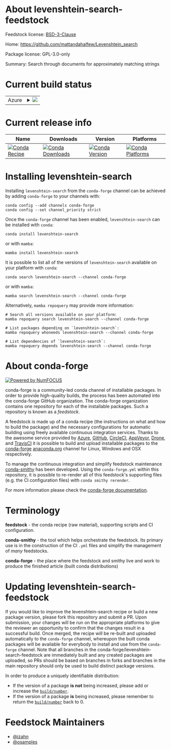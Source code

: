 About levenshtein-search-feedstock
==================================

Feedstock license: [BSD-3-Clause](https://github.com/conda-forge/levenshtein-search-feedstock/blob/main/LICENSE.txt)

Home: https://github.com/mattandahalfew/Levenshtein_search

Package license: GPL-3.0-only

Summary: Search through documents for approximately matching strings

Current build status
====================


<table>
    
  <tr>
    <td>Azure</td>
    <td>
      <details>
        <summary>
          <a href="https://dev.azure.com/conda-forge/feedstock-builds/_build/latest?definitionId=14529&branchName=main">
            <img src="https://dev.azure.com/conda-forge/feedstock-builds/_apis/build/status/levenshtein-search-feedstock?branchName=main">
          </a>
        </summary>
        <table>
          <thead><tr><th>Variant</th><th>Status</th></tr></thead>
          <tbody><tr>
              <td>linux_64_python3.10.____cpython</td>
              <td>
                <a href="https://dev.azure.com/conda-forge/feedstock-builds/_build/latest?definitionId=14529&branchName=main">
                  <img src="https://dev.azure.com/conda-forge/feedstock-builds/_apis/build/status/levenshtein-search-feedstock?branchName=main&jobName=linux&configuration=linux%20linux_64_python3.10.____cpython" alt="variant">
                </a>
              </td>
            </tr><tr>
              <td>linux_64_python3.11.____cpython</td>
              <td>
                <a href="https://dev.azure.com/conda-forge/feedstock-builds/_build/latest?definitionId=14529&branchName=main">
                  <img src="https://dev.azure.com/conda-forge/feedstock-builds/_apis/build/status/levenshtein-search-feedstock?branchName=main&jobName=linux&configuration=linux%20linux_64_python3.11.____cpython" alt="variant">
                </a>
              </td>
            </tr><tr>
              <td>linux_64_python3.12.____cpython</td>
              <td>
                <a href="https://dev.azure.com/conda-forge/feedstock-builds/_build/latest?definitionId=14529&branchName=main">
                  <img src="https://dev.azure.com/conda-forge/feedstock-builds/_apis/build/status/levenshtein-search-feedstock?branchName=main&jobName=linux&configuration=linux%20linux_64_python3.12.____cpython" alt="variant">
                </a>
              </td>
            </tr><tr>
              <td>linux_64_python3.13.____cp313</td>
              <td>
                <a href="https://dev.azure.com/conda-forge/feedstock-builds/_build/latest?definitionId=14529&branchName=main">
                  <img src="https://dev.azure.com/conda-forge/feedstock-builds/_apis/build/status/levenshtein-search-feedstock?branchName=main&jobName=linux&configuration=linux%20linux_64_python3.13.____cp313" alt="variant">
                </a>
              </td>
            </tr><tr>
              <td>linux_64_python3.9.____cpython</td>
              <td>
                <a href="https://dev.azure.com/conda-forge/feedstock-builds/_build/latest?definitionId=14529&branchName=main">
                  <img src="https://dev.azure.com/conda-forge/feedstock-builds/_apis/build/status/levenshtein-search-feedstock?branchName=main&jobName=linux&configuration=linux%20linux_64_python3.9.____cpython" alt="variant">
                </a>
              </td>
            </tr><tr>
              <td>osx_64_python3.10.____cpython</td>
              <td>
                <a href="https://dev.azure.com/conda-forge/feedstock-builds/_build/latest?definitionId=14529&branchName=main">
                  <img src="https://dev.azure.com/conda-forge/feedstock-builds/_apis/build/status/levenshtein-search-feedstock?branchName=main&jobName=osx&configuration=osx%20osx_64_python3.10.____cpython" alt="variant">
                </a>
              </td>
            </tr><tr>
              <td>osx_64_python3.11.____cpython</td>
              <td>
                <a href="https://dev.azure.com/conda-forge/feedstock-builds/_build/latest?definitionId=14529&branchName=main">
                  <img src="https://dev.azure.com/conda-forge/feedstock-builds/_apis/build/status/levenshtein-search-feedstock?branchName=main&jobName=osx&configuration=osx%20osx_64_python3.11.____cpython" alt="variant">
                </a>
              </td>
            </tr><tr>
              <td>osx_64_python3.12.____cpython</td>
              <td>
                <a href="https://dev.azure.com/conda-forge/feedstock-builds/_build/latest?definitionId=14529&branchName=main">
                  <img src="https://dev.azure.com/conda-forge/feedstock-builds/_apis/build/status/levenshtein-search-feedstock?branchName=main&jobName=osx&configuration=osx%20osx_64_python3.12.____cpython" alt="variant">
                </a>
              </td>
            </tr><tr>
              <td>osx_64_python3.13.____cp313</td>
              <td>
                <a href="https://dev.azure.com/conda-forge/feedstock-builds/_build/latest?definitionId=14529&branchName=main">
                  <img src="https://dev.azure.com/conda-forge/feedstock-builds/_apis/build/status/levenshtein-search-feedstock?branchName=main&jobName=osx&configuration=osx%20osx_64_python3.13.____cp313" alt="variant">
                </a>
              </td>
            </tr><tr>
              <td>osx_64_python3.9.____cpython</td>
              <td>
                <a href="https://dev.azure.com/conda-forge/feedstock-builds/_build/latest?definitionId=14529&branchName=main">
                  <img src="https://dev.azure.com/conda-forge/feedstock-builds/_apis/build/status/levenshtein-search-feedstock?branchName=main&jobName=osx&configuration=osx%20osx_64_python3.9.____cpython" alt="variant">
                </a>
              </td>
            </tr><tr>
              <td>win_64_python3.10.____cpython</td>
              <td>
                <a href="https://dev.azure.com/conda-forge/feedstock-builds/_build/latest?definitionId=14529&branchName=main">
                  <img src="https://dev.azure.com/conda-forge/feedstock-builds/_apis/build/status/levenshtein-search-feedstock?branchName=main&jobName=win&configuration=win%20win_64_python3.10.____cpython" alt="variant">
                </a>
              </td>
            </tr><tr>
              <td>win_64_python3.11.____cpython</td>
              <td>
                <a href="https://dev.azure.com/conda-forge/feedstock-builds/_build/latest?definitionId=14529&branchName=main">
                  <img src="https://dev.azure.com/conda-forge/feedstock-builds/_apis/build/status/levenshtein-search-feedstock?branchName=main&jobName=win&configuration=win%20win_64_python3.11.____cpython" alt="variant">
                </a>
              </td>
            </tr><tr>
              <td>win_64_python3.12.____cpython</td>
              <td>
                <a href="https://dev.azure.com/conda-forge/feedstock-builds/_build/latest?definitionId=14529&branchName=main">
                  <img src="https://dev.azure.com/conda-forge/feedstock-builds/_apis/build/status/levenshtein-search-feedstock?branchName=main&jobName=win&configuration=win%20win_64_python3.12.____cpython" alt="variant">
                </a>
              </td>
            </tr><tr>
              <td>win_64_python3.13.____cp313</td>
              <td>
                <a href="https://dev.azure.com/conda-forge/feedstock-builds/_build/latest?definitionId=14529&branchName=main">
                  <img src="https://dev.azure.com/conda-forge/feedstock-builds/_apis/build/status/levenshtein-search-feedstock?branchName=main&jobName=win&configuration=win%20win_64_python3.13.____cp313" alt="variant">
                </a>
              </td>
            </tr><tr>
              <td>win_64_python3.9.____cpython</td>
              <td>
                <a href="https://dev.azure.com/conda-forge/feedstock-builds/_build/latest?definitionId=14529&branchName=main">
                  <img src="https://dev.azure.com/conda-forge/feedstock-builds/_apis/build/status/levenshtein-search-feedstock?branchName=main&jobName=win&configuration=win%20win_64_python3.9.____cpython" alt="variant">
                </a>
              </td>
            </tr>
          </tbody>
        </table>
      </details>
    </td>
  </tr>
</table>

Current release info
====================

| Name | Downloads | Version | Platforms |
| --- | --- | --- | --- |
| [![Conda Recipe](https://img.shields.io/badge/recipe-levenshtein--search-green.svg)](https://anaconda.org/conda-forge/levenshtein-search) | [![Conda Downloads](https://img.shields.io/conda/dn/conda-forge/levenshtein-search.svg)](https://anaconda.org/conda-forge/levenshtein-search) | [![Conda Version](https://img.shields.io/conda/vn/conda-forge/levenshtein-search.svg)](https://anaconda.org/conda-forge/levenshtein-search) | [![Conda Platforms](https://img.shields.io/conda/pn/conda-forge/levenshtein-search.svg)](https://anaconda.org/conda-forge/levenshtein-search) |

Installing levenshtein-search
=============================

Installing `levenshtein-search` from the `conda-forge` channel can be achieved by adding `conda-forge` to your channels with:

```
conda config --add channels conda-forge
conda config --set channel_priority strict
```

Once the `conda-forge` channel has been enabled, `levenshtein-search` can be installed with `conda`:

```
conda install levenshtein-search
```

or with `mamba`:

```
mamba install levenshtein-search
```

It is possible to list all of the versions of `levenshtein-search` available on your platform with `conda`:

```
conda search levenshtein-search --channel conda-forge
```

or with `mamba`:

```
mamba search levenshtein-search --channel conda-forge
```

Alternatively, `mamba repoquery` may provide more information:

```
# Search all versions available on your platform:
mamba repoquery search levenshtein-search --channel conda-forge

# List packages depending on `levenshtein-search`:
mamba repoquery whoneeds levenshtein-search --channel conda-forge

# List dependencies of `levenshtein-search`:
mamba repoquery depends levenshtein-search --channel conda-forge
```


About conda-forge
=================

[![Powered by
NumFOCUS](https://img.shields.io/badge/powered%20by-NumFOCUS-orange.svg?style=flat&colorA=E1523D&colorB=007D8A)](https://numfocus.org)

conda-forge is a community-led conda channel of installable packages.
In order to provide high-quality builds, the process has been automated into the
conda-forge GitHub organization. The conda-forge organization contains one repository
for each of the installable packages. Such a repository is known as a *feedstock*.

A feedstock is made up of a conda recipe (the instructions on what and how to build
the package) and the necessary configurations for automatic building using freely
available continuous integration services. Thanks to the awesome service provided by
[Azure](https://azure.microsoft.com/en-us/services/devops/), [GitHub](https://github.com/),
[CircleCI](https://circleci.com/), [AppVeyor](https://www.appveyor.com/),
[Drone](https://cloud.drone.io/welcome), and [TravisCI](https://travis-ci.com/)
it is possible to build and upload installable packages to the
[conda-forge](https://anaconda.org/conda-forge) [anaconda.org](https://anaconda.org/)
channel for Linux, Windows and OSX respectively.

To manage the continuous integration and simplify feedstock maintenance
[conda-smithy](https://github.com/conda-forge/conda-smithy) has been developed.
Using the ``conda-forge.yml`` within this repository, it is possible to re-render all of
this feedstock's supporting files (e.g. the CI configuration files) with ``conda smithy rerender``.

For more information please check the [conda-forge documentation](https://conda-forge.org/docs/).

Terminology
===========

**feedstock** - the conda recipe (raw material), supporting scripts and CI configuration.

**conda-smithy** - the tool which helps orchestrate the feedstock.
                   Its primary use is in the construction of the CI ``.yml`` files
                   and simplify the management of *many* feedstocks.

**conda-forge** - the place where the feedstock and smithy live and work to
                  produce the finished article (built conda distributions)


Updating levenshtein-search-feedstock
=====================================

If you would like to improve the levenshtein-search recipe or build a new
package version, please fork this repository and submit a PR. Upon submission,
your changes will be run on the appropriate platforms to give the reviewer an
opportunity to confirm that the changes result in a successful build. Once
merged, the recipe will be re-built and uploaded automatically to the
`conda-forge` channel, whereupon the built conda packages will be available for
everybody to install and use from the `conda-forge` channel.
Note that all branches in the conda-forge/levenshtein-search-feedstock are
immediately built and any created packages are uploaded, so PRs should be based
on branches in forks and branches in the main repository should only be used to
build distinct package versions.

In order to produce a uniquely identifiable distribution:
 * If the version of a package **is not** being increased, please add or increase
   the [``build/number``](https://docs.conda.io/projects/conda-build/en/latest/resources/define-metadata.html#build-number-and-string).
 * If the version of a package **is** being increased, please remember to return
   the [``build/number``](https://docs.conda.io/projects/conda-build/en/latest/resources/define-metadata.html#build-number-and-string)
   back to 0.

Feedstock Maintainers
=====================

* [@izahn](https://github.com/izahn/)
* [@osamples](https://github.com/osamples/)

